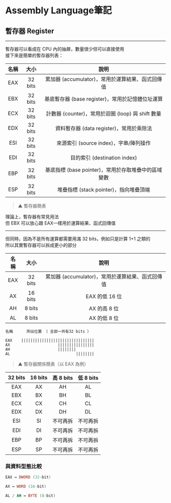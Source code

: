 # **Assembly Language筆記**  
## 暫存器 Register  

---

暫存器可以看成在 CPU 內的抽屜，數量很少但可以直接使用  
接下來是簡單的暫存器列表：  

| 名稱 |  大小   |                        說明                         |
|:----:|:-------:|:---------------------------------------------------:|
| EAX  | 32 bits |  累加器 (accumulator)，常用於運算結果、函式回傳值   |
| EBX  | 32 bits |  基底暫存器 (base register)，常用於記憶體位址運算   |
| ECX  | 32 bits |  計數器 (counter)，常用於迴圈 (loop) 與 shift 數量  |
| EDX  | 32 bits |      資料暫存器 (data register)，常用於乘除法       |
| ESI  | 32 bits |       來源索引 (source index)，字串/陣列操作        |
| EDI  | 32 bits |            目的索引 (destination index)             |
| EBP  | 32 bits | 基底指標 (base pointer)，常用於存取堆疊中的區域變數 |
| ESP  | 32 bits |       堆疊指標 (stack pointer)，指向堆疊頂端        |

> ▲ 暫存器簡表  

理論上，暫存器有常見用法  
但 EBX 可以放心跟 EAX一樣用於運算結果、函式回傳值  

---

但同時，因為不是所有運算都需要用滿 32 bits，例如只是計算 1+1 之類的  
所以其實暫存器可以拆成更小的部分  

| 名稱 |  大小   |                        說明                         |
|:----:|:-------:|:---------------------------------------------------:|
| EAX  | 32 bits |  累加器 (accumulator)，常用於運算結果、函式回傳值   |
|  AX  | 16 bits |                   EAX 的低 16 位                    |
|  AH  | 8 bits  |                    AX 的高 8 位                     |
|  AL  | 8 bits  |                    AX 的低 8 位                     |

```
名稱      所佔位置 （ 全部一共有32 bits ）

EAX    ||||||||||||||||||||||||||||||||
AX                     ||||||||||||||||
AH                     ||||||||
AL                             ||||||||
```
> ▲ 暫存器關係簡表（以 EAX 為例）  

| 32 bits | 16 bits | 高 8 bits | 低 8 bits |
|:-------:|:-------:|:---------:|:---------:|
|   EAX   |   AX    |    AH     |    AL     |
|   EBX   |   BX    |    BH     |    BL     |
|   ECX   |   CX    |    CH     |    CL     |
|   EDX   |   DX    |    DH     |    DL     |
|   ESI   |   SI    | 不可再拆  | 不可再拆  |
|   EDI   |   DI    | 不可再拆  | 不可再拆  |
|   EBP   |   BP    | 不可再拆  | 不可再拆  |
|   ESP   |   SP    | 不可再拆  | 不可再拆  |

### 與資料型態比較  

```asm
EAX ↔ DWORD (32-bit)

AX ↔ WORD (16-bit)

AL / AH ↔ BYTE (8-bit)
```
